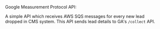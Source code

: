Google Measurement Protocol API:

A simple API which receives AWS SQS messages for every new lead dropped in CMS system. This API sends lead details to GA's `/collect` API.

